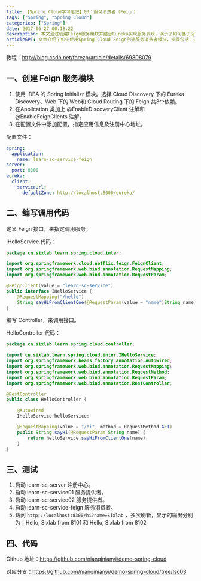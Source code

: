 ```yaml
---
title: 【Spring Cloud学习笔记】03：服务消费者（Feign）
tags: ["Spring", "Spring Cloud"]
categories: ["Spring"]
date: 2017-06-27 00:18:22
description: 本文通过创建Feign服务模块并结合Eureka实现服务发现，演示了如何基于Spring Cloud构建具备负载均衡能力的微服务调用架构。
articleGPT: 文章介绍了如何使用Spring Cloud Feign创建服务消费者模块，步骤包括：通过IDEA创建包含Eureka Discovery、Web和Feign依赖的项目，在Application类添加@EnableDiscoveryClient和@EnableFeignClients注解，配置Eureka注册中心地址；定义Feign客户端接口调用服务提供者接口，编写Controller调用Feign接口；启动注册中心、服务提供者和服务消费者后，通过访问特定URL测试服务调用，结果会轮询显示不同服务实例的响应，附有GitHub代码仓库地址。
---
```


教程：<http://blog.csdn.net/forezp/article/details/69808079>  

## 一、创建 Feign 服务模块

  1. 使用 IDEA 的 Spring Initializr 模块。选择 Cloud Discovery 下的 Eureka Discovery、Web 下的 Web和 Cloud Routing 下的 Feign 共3个依赖。
  2. 在Application 类加上 @EnableDiscoveryClient 注解和 @EnableFeignClients 注解。
  3. 在配置文件中添加配置，指定应用信息及注册中心地址。

配置文件：

```yaml
spring:
  application:
    name: learn-sc-service-feign
server:
  port: 8300
eureka:
  client:
    serviceUrl:
      defaultZone: http://localhost:8000/eureka/
```

## 二、编写调用代码

定义 Feign 接口，来指定调用服务。

IHelloService 代码：

```Java
package cn.sixlab.learn.spring.cloud.inter;

import org.springframework.cloud.netflix.feign.FeignClient;
import org.springframework.web.bind.annotation.RequestMapping;
import org.springframework.web.bind.annotation.RequestParam;

@FeignClient(value = "learn-sc-service")
public interface IHelloService {
    @RequestMapping("/hello")
    String sayHiFromClientOne(@RequestParam(value = "name")String name);
}
```

编写 Controller，来调用接口。

  HelloController 代码：

```Java
package cn.sixlab.learn.spring.cloud.controller;

import cn.sixlab.learn.spring.cloud.inter.IHelloService;
import org.springframework.beans.factory.annotation.Autowired;
import org.springframework.web.bind.annotation.RequestMapping;
import org.springframework.web.bind.annotation.RequestMethod;
import org.springframework.web.bind.annotation.RequestParam;
import org.springframework.web.bind.annotation.RestController;

@RestController
public class HelloController {

    @Autowired
    IHelloService helloService;

    @RequestMapping(value = "/hi", method = RequestMethod.GET)
    public String sayHi(@RequestParam String name) {
        return helloService.sayHiFromClientOne(name);
    }
}
```

## 三、测试

  1. 启动 learn-sc-server 注册中心。
  2. 启动 learn-sc-service01 服务提供者。
  3. 启动 learn-sc-service02 服务提供者。
  4. 启动 learn-sc-service-feign 服务消费者。
  5. 访问 `http://localhost:8300/hi?name=Sixlab` ，多次刷新，显示的输出分别为：Hello, Sixlab from 8101 和 Hello, Sixlab from 8102

## 四、代码

Github 地址：<https://github.com/nianqinianyi/demo-spring-cloud>

对应分支：<https://github.com/nianqinianyi/demo-spring-cloud/tree/lsc03>

